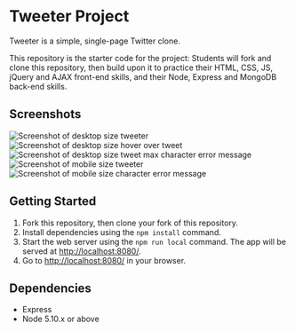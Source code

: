 # Tweeter Project

Tweeter is a simple, single-page Twitter clone.

This repository is the starter code for the project: Students will fork and clone this repository, then build upon it to practice their HTML, CSS, JS, jQuery and AJAX front-end skills, and their Node, Express and MongoDB back-end skills.

## Screenshots

![Screenshot of desktop size tweeter](https://github.com/jessicaseo83/tweeter/commit/4b26b2c10243032033b4e99c89eb8ae0267a00e8#diff-c6ef661b1734011dd2344cd59828dada)
![Screenshot of desktop size hover over tweet](https://github.com/jessicaseo83/tweeter/commit/4b26b2c10243032033b4e99c89eb8ae0267a00e8#diff-417c6332d040530711c8e0da3c85ca6e)
![Screenshot of desktop size tweet max character error message](https://github.com/jessicaseo83/tweeter/commit/4b26b2c10243032033b4e99c89eb8ae0267a00e8#diff-85b9a9d8dc19862581cbc34d5147dcd8)
![Screenshot of mobile size tweeter](https://github.com/jessicaseo83/tweeter/commit/4b26b2c10243032033b4e99c89eb8ae0267a00e8#diff-d621f9fa6a6c9570f2301651ff0202eb)
![Screenshot of mobile size character error message](https://github.com/jessicaseo83/tweeter/commit/4b26b2c10243032033b4e99c89eb8ae0267a00e8#diff-ff1b1bec3b380759495047613690a757)


## Getting Started

1. Fork this repository, then clone your fork of this repository.
2. Install dependencies using the `npm install` command.
3. Start the web server using the `npm run local` command. The app will be served at <http://localhost:8080/>.
4. Go to <http://localhost:8080/> in your browser.

## Dependencies

- Express
- Node 5.10.x or above
